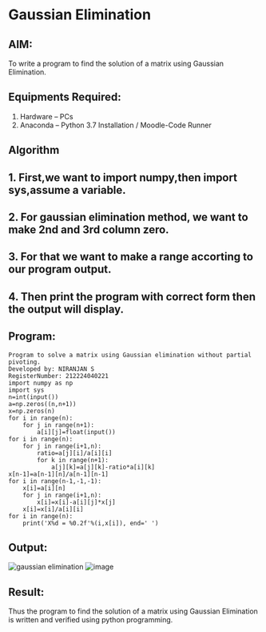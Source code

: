 # Gaussian Elimination

## AIM:
To write a program to find the solution of a matrix using Gaussian Elimination.

## Equipments Required:
1. Hardware – PCs
2. Anaconda – Python 3.7 Installation / Moodle-Code Runner

## Algorithm
## 1. First,we want to import numpy,then import sys,assume a variable.
## 2. For gaussian elimination method, we want to make 2nd and 3rd column zero. 
## 3. For that we want to make a range accorting to our program output. 
## 4. Then print the program with correct form then the output will display.

## Program:
```
Program to solve a matrix using Gaussian elimination without partial pivoting.
Developed by: NIRANJAN S
RegisterNumber: 212224040221
import numpy as np
import sys
n=int(input())
a=np.zeros((n,n+1))
x=np.zeros(n)
for i in range(n):
    for j in range(n+1):
        a[i][j]=float(input())
for i in range(n):
    for j in range(i+1,n):
        ratio=a[j][i]/a[i][i]
        for k in range(n+1):
            a[j][k]=a[j][k]-ratio*a[i][k]
x[n-1]=a[n-1][n]/a[n-1][n-1]
for i in range(n-1,-1,-1):
    x[i]=a[i][n]
    for j in range(i+1,n):
        x[i]=x[i]-a[i][j]*x[j]
    x[i]=x[i]/a[i][i]
for i in range(n):
    print('X%d = %0.2f'%(i,x[i]), end=' ')
```

## Output:
![gaussian elimination]()
![image](https://github.com/user-attachments/assets/a00a367e-70ac-4eaf-9c3f-98bfa4dcbc19)


## Result:
Thus the program to find the solution of a matrix using Gaussian Elimination is written and verified using python programming.

